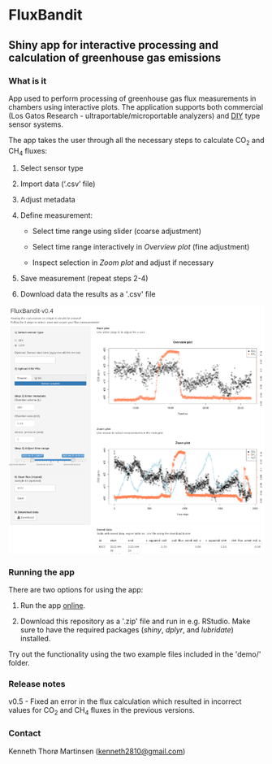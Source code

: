 # FluxBandit

## Shiny app for interactive processing and calculation of greenhouse gas emissions 

### What is it

App used to perform processing of greenhouse gas flux measurements in chambers using interactive plots. The application supports both commercial (Los Gatos Research - ultraportable/microportable analyzers) and [DIY](https://bg.copernicus.org/articles/17/3659/2020/bg-17-3659-2020.pdf) type sensor systems.

The app takes the user through all the necessary steps to calculate CO<sub>2</sub> and CH<sub>4</sub> fluxes:

1.  Select sensor type

2.  Import data (‘.csv’ file)

3.  Adjust metadata

4.  Define measurement:

    -   Select time range using slider (coarse adjustment)

    -   Select time range interactively in *Overview plot* (fine adjustment)

    -   Inspect selection in *Zoom plot* and adjust if necessary

5.  Save measurement (repeat steps 2-4)

6.  Download data the results as a '.csv' file

![](fluxbandit_image.png)

### Running the app

There are two options for using the app:

1.  Run the app [online](https://kennethtm.shinyapps.io/FluxBandit/).

2.  Download this repository as a '.zip' file and run in e.g. RStudio. Make sure to have the required packages (*shiny*, *dplyr*, and *lubridate*) installed.

Try out the functionality using the two example files included in the 'demo/' folder.

### Release notes

v0.5 - Fixed an error in the flux calculation which resulted in incorrect values for CO<sub>2</sub> and CH<sub>4</sub> fluxes in the previous versions.

### Contact

Kenneth Thorø Martinsen (kenneth2810@gmail.com)
